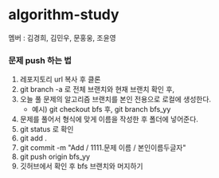 # algorithm-study

멤버 : 김경희, 김민우, 문홍웅, 조윤영

### 문제 push 하는 법
1. 레포지토리 url 복사 후 클론  
2. git branch -a 로 전체 브랜치와 현재 브랜치 확인 후,  
3. 오늘 풀 문제의 알고리즘 브랜치를 본인 전용으로 로컬에 생성한다.
      - 예시) git checkout bfs 후, git branch bfs_yy
4. 문제를 풀어서 형식에 맞게 이름을 작성한 후 폴더에 넣어준다.  
5. git status 로 확인  
6. git add .  
7. git commit -m "Add / 1111.문제 이름 / 본인이름두글자"  
8. git push origin bfs_yy
9. 깃허브에서 확인 후 bfs 브랜치와 머지하기
 
